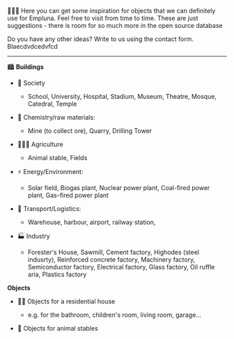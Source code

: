 👋👋👋 Here you can get some inspiration for objects that we can definitely use for Empluna. Feel free to visit from time to time. 
These are just suggestions - there is room for so much more in the open source database

Do you have any other ideas? Write to us using the contact form. Blaecdvdcedvfcd

---

🏙️ **Buildings**

- 🕺 Society
  
  - School, University, Hospital, Stadium, Museum, Theatre, Mosque, Catedral, Temple

- 🔬 Chemistry/raw materials:
  
  - Mine (to collect ore), Quarry, Drilling Tower

- 👨🏽‍🌾 Agriculture
  
  - Animal stable, Fields

- ⚡ Energy/Environment:
  
  - Solar field, Biogas plant, Nuclear power plant, Coal-fired power plant, Gas-fired power plant

- 🚚 Transport/Logistics:
  
  - Warehouse, harbour, airport, railway station,

- 🏭 Industry
  
  - Forester's House, Sawmill, Cement factory, Highodes (steel indusrty), Reinforced concrete factory, Machinery factory, Semiconductor factory, Electrical factory, Glass factory, Oil ruffle aria, Plastics factory

**Objects**

- 🛌🏿 Objects for a residential house
  
  - e.g. for the bathroom, children's room, living room, garage...

- 🐎 Objects for animal stables
